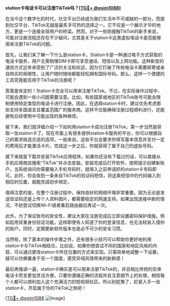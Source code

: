 **station卡电话卡可以注册TikTok吗？[[TG💪+ @esim1088](https://t.me/s/esim1088)]**

在当今这个数字化的时代，社交平台已经成为我们生活中不可或缺的一部分。而提到社交平台，TikTok无疑是最炙手可热的选择之一。它不仅是一个展示才华的地方，更是一个连接全球用户的桥梁。然而，对于一些刚接触TikTok的新手来说，可能对注册流程还存在不少疑问，尤其是关于station卡这类虚拟电话卡是否能够用来注册TikTok的问题。

首先，让我们来了解一下什么是station卡。Station卡是一种通过电子方式获取的电话卡服务，用户无需物理SIM卡即可享受通话、短信以及上网功能。这种新型的通信方式近年来受到了广泛的关注和欢迎，因为它打破了传统电话卡需要邮寄或亲自购买的局限性，让用户随时随地都能轻松拥有国际号码。那么，这样一个便捷的工具究竟能否用于TikTok的注册呢？

答案是肯定的！Station卡完全可以用来注册TikTok。不过，在实际操作过程中，可能会遇到一些小问题需要注意。比如，有些国家或地区的TikTok账号可能会限制使用特定类型的电话卡进行注册。因此，在选择station卡时，建议优先考虑那些支持多国语言且覆盖范围广的服务商。这样不仅能确保注册过程顺利进行，还能避免后续使用中可能出现的各种麻烦。

接下来，我们就详细介绍一下如何用station卡成功注册TikTok。第一步当然是获取一张station卡了。现在市面上有很多提供station卡服务的平台，你可以根据自己的需求挑选合适的选项。一般来说，这些平台会要求你填写基本信息并支付一定的费用后才能激活卡片。完成这一步之后，你就获得了属于自己的虚拟号码。

接下来就是下载并安装TikTok应用程序。如果你还没有下载过的话，可以直接从手机应用商店搜索“TikTok”并点击安装。安装完成后打开软件，按照提示创建新账户。当系统询问你需要输入手机号码时，就填入之前申请好的station卡号码即可。此时，你会收到一条来自TikTok的验证码短信，将这条短信中的代码输入到相应的位置，就能完成初步绑定。

值得注意的是，在整个注册过程中，保持良好的网络环境非常重要。因为无论是发送验证码还是上传个人资料图片，都需要稳定的网速支持。如果出现连接中断的情况，不妨尝试切换Wi-Fi或者重启路由器后再试一次。

此外，为了保证账号的安全性，建议大家在注册完成后立即设置密码保护措施。例如启用双重身份验证功能，这样即使有人知道了你的登录信息，也无法轻易入侵你的账户。同时，定期更新软件版本也是必不可少的安全习惯。

当然啦，除了基本的操作步骤之外，还有很多小技巧可以帮助你更好地利用station卡与TikTok相结合。比如说，如果你想尝试不同的国家和地区风格的内容，可以通过更改station卡所在位置的方式来实现。只需简单地调整一下设置，就可以仿佛置身于另一个国度，感受异域风情带来的新鲜感！

最后再强调一遍，station卡确实是可以用来注册TikTok的，并且相比传统的实体电话卡而言更加灵活方便。只要你遵循正确的流程并且注意细节上的处理，相信每个人都可以顺利加入这个充满活力的短视频社区。所以别犹豫了，赶紧入手一张station卡，开启属于你的TikTok之旅吧！

[[TG💪+ @esim1088](https://t.me/s/esim1088) ![Image](https://i.postimg.cc/4NQfJmqS/Snipaste-2025-05-13-00-14-12.png)]